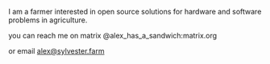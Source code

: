 I am a farmer interested in open source solutions for hardware and software problems in agriculture.

you can reach me on matrix @alex_has_a_sandwich:matrix.org

or email alex@sylvester.farm

<!---
alexHasASandwich/alexHasASandwich is a ✨ special ✨ repository because its `README.md` (this file) appears on your GitHub profile.
You can click the Preview link to take a look at your changes.
--->
